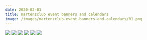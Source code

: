 ```yaml
---
date: 2020-02-01
title: martenzclub event banners and calendars
image: /images/martenzclub-event-banners-and-calendars/01.png
---
```


![](/images/martenzclub-event-banners-and-calendars/01.png)
![](/images/martenzclub-event-banners-and-calendars/02.png)
![](/images/martenzclub-event-banners-and-calendars/03.png)
![](/images/martenzclub-event-banners-and-calendars/04.png)
![](/images/martenzclub-event-banners-and-calendars/05.png)
![](/images/martenzclub-event-banners-and-calendars/06.png)
